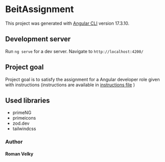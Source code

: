 # BeitAssignment

This project was generated with [Angular CLI](https://github.com/angular/angular-cli) version 17.3.10.

## Development server

Run `ng serve` for a dev server. Navigate to `http://localhost:4200/`

## Project goal

Project goal is to satisfy the assignment for a Angular developer role given with instructions (instructions are available in [instructions file](beit_task.md) )

## Used libraries

- primeNG
- primeicons
- zod.dev
- tailwindcss

### Author

#### Roman Velky
